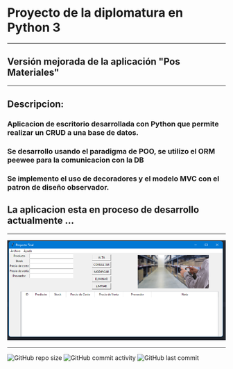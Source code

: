 # Proyecto de la diplomatura en Python 3
----
## Versión mejorada de la aplicación "Pos Materiales"
----
## Descripcion:
### Aplicacion de escritorio desarrollada con Python que permite realizar un CRUD a una base de datos. 
### Se desarrollo usando el paradigma de POO, se utilizo el ORM peewee para la comunicacion con la DB
### Se implemento el uso de decoradores y el modelo MVC con el patron de diseño observador.

## La aplicacion esta en proceso de desarrollo actualmente ...
----

![Captura](https://github.com/eliasescalante/AppPossMateriales_v1/blob/main/img/capture.png)

----

![GitHub repo size](https://img.shields.io/github/repo-size/eliasescalante/AppPossMateriales_v1
)
![GitHub commit activity](https://img.shields.io/github/commit-activity/m/eliasescalante/AppPossMateriales_v1
)
![GitHub last commit](https://img.shields.io/github/last-commit/eliasescalante/AppPossMateriales_v1
)
